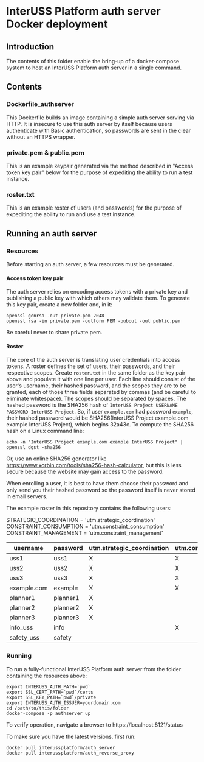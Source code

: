 # InterUSS Platform auth server Docker deployment

## Introduction

The contents of this folder enable the bring-up of a docker-compose system to
host an InterUSS Platform auth server in a single command.

## Contents

### Dockerfile_authserver

This Dockerfile builds an image containing a simple auth server serving via
HTTP. It is insecure to use this auth server by itself because users
authenticate with Basic authentication, so passwords are sent in the clear
without an HTTPS wrapper.

### private.pem & public.pem

This is an example keypair generated via the method described in "Access token key pair" below for the purpose of expediting the ability to run a test instance.

### roster.txt

This is an example roster of users (and passwords) for the purpose of expediting the ability to run and use a test instance.

## Running an auth server

### Resources

Before starting an auth server, a few resources must be generated.

#### Access token key pair

The auth server relies on encoding access tokens with a private key and publishing a public key with
which others may validate them.  To generate this key pair, create a new folder and, in it:

```shell
openssl genrsa -out private.pem 2048
openssl rsa -in private.pem -outform PEM -pubout -out public.pem
```

Be careful never to share private.pem.

#### Roster

The core of the auth server is translating user credentials into access tokens.  A roster defines
the set of users, their passwords, and their respective scopes.  Create `roster.txt` in the same
folder as the key pair above and populate it with one line per user.  Each line should consist of
the user's username, their hashed password, and the scopes they are to be granted, each of those
three fields separated by commas (and be careful to eliminate whitespace).  The scopes should be
separated by spaces.  The hashed password is the SHA256 hash of
`InterUSS Project USERNAME PASSWORD InterUSS Project`.  So, if user `example.com` had password `example`, their hashed
password would be SHA256(InterUSS Project example.com example InterUSS Project), which begins 32a43c.  To compute the
SHA256 hash on a Linux command line:

```shell
echo -n "InterUSS Project example.com example InterUSS Project" | openssl dgst -sha256
```

Or, use an online SHA256 generator like https://www.xorbin.com/tools/sha256-hash-calculator, but
this is less secure because the website may gain access to the password.

When enrolling a user, it is best to have them choose their password and only send you their hashed
password so the password itself is never stored in email servers.

The example roster in this repository contains the following users:

STRATEGIC_COORDINATION = 'utm.strategic_coordination'
CONSTRAINT_CONSUMPTION = 'utm.constraint_consumption'
CONSTRAINT_MANAGEMENT = 'utm.constraint_management'

| username    | password | utm.strategic_coordination | utm.constraint_consumption | utm.constraint_management |
|-------------|----------|----------------------------|----------------------------|---------------------------|
| uss1        | uss1     | X                          | X                          | X                         |
| uss2        | uss2     | X                          | X                          | X                         |
| uss3        | uss3     | X                          | X                          | X                         |
| example.com | example  | X                          | X                          | X                         |
| planner1    | planner1 | X                          |                            |                           |
| planner2    | planner2 | X                          |                            |                           |
| planner3    | planner3 | X                          |                            |                           |
| info_uss    | info     |                            | X                          |                           |
| safety_uss  | safety   |                            |                            | X                         |

### Running

To run a fully-functional InterUSS Platform auth server from the folder containing the resources
above:

```shell
export INTERUSS_AUTH_PATH=`pwd`
export SSL_CERT_PATH=`pwd`/certs
export SSL_KEY_PATH=`pwd`/private
export INTERUSS_AUTH_ISSUER=yourdomain.com
cd /path/to/this/folder
docker-compose -p authserver up
```

To verify operation, navigate a browser to https://localhost:8121/status

To make sure you have the latest versions, first run:

```shell
docker pull interussplatform/auth_server
docker pull interussplatform/auth_reverse_proxy
```

